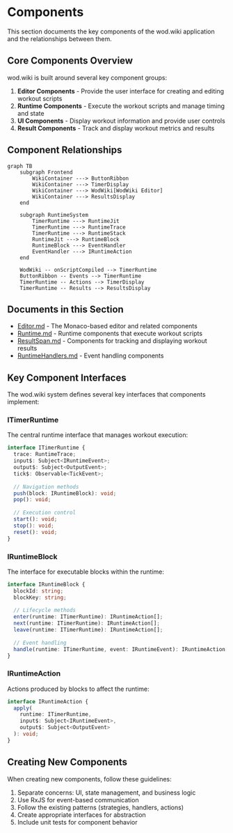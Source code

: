 # Components

This section documents the key components of the wod.wiki application and the relationships between them.

## Core Components Overview

wod.wiki is built around several key component groups:

1. **Editor Components** - Provide the user interface for creating and editing workout scripts
2. **Runtime Components** - Execute the workout scripts and manage timing and state
3. **UI Components** - Display workout information and provide user controls
4. **Result Components** - Track and display workout metrics and results

## Component Relationships

```mermaid
graph TB
    subgraph Frontend
        WikiContainer ---> ButtonRibbon
        WikiContainer ---> TimerDisplay
        WikiContainer ---> WodWiki[WodWiki Editor]
        WikiContainer ---> ResultsDisplay
    end
    
    subgraph RuntimeSystem
        TimerRuntime ---> RuntimeJit
        TimerRuntime ---> RuntimeTrace
        TimerRuntime ---> RuntimeStack
        RuntimeJit ---> RuntimeBlock
        RuntimeBlock ---> EventHandler
        EventHandler ---> IRuntimeAction
    end
    
    WodWiki -- onScriptCompiled --> TimerRuntime
    ButtonRibbon -- Events --> TimerRuntime
    TimerRuntime -- Actions --> TimerDisplay
    TimerRuntime -- Results --> ResultsDisplay
```

## Documents in this Section

- [Editor.md](./Editor.md) - The Monaco-based editor and related components
- [Runtime.md](./Runtime.md) - Runtime components that execute workout scripts
- [ResultSpan.md](./ResultSpan.md) - Components for tracking and displaying workout results
- [RuntimeHandlers.md](./RuntimeHandlers.md) - Event handling components

## Key Component Interfaces

The wod.wiki system defines several key interfaces that components implement:

### ITimerRuntime

The central runtime interface that manages workout execution:

```typescript
interface ITimerRuntime {
  trace: RuntimeTrace;
  input$: Subject<IRuntimeEvent>;
  output$: Subject<OutputEvent>;
  tick$: Observable<TickEvent>;
  
  // Navigation methods
  push(block: IRuntimeBlock): void;
  pop(): void;
  
  // Execution control
  start(): void;
  stop(): void;
  reset(): void;
}
```

### IRuntimeBlock

The interface for executable blocks within the runtime:

```typescript
interface IRuntimeBlock {
  blockId: string;
  blockKey: string;
  
  // Lifecycle methods
  enter(runtime: ITimerRuntime): IRuntimeAction[];
  next(runtime: ITimerRuntime): IRuntimeAction[];
  leave(runtime: ITimerRuntime): IRuntimeAction[];
  
  // Event handling
  handle(runtime: ITimerRuntime, event: IRuntimeEvent): IRuntimeAction[];
}
```

### IRuntimeAction

Actions produced by blocks to affect the runtime:

```typescript
interface IRuntimeAction {
  apply(
    runtime: ITimerRuntime, 
    input$: Subject<IRuntimeEvent>,
    output$: Subject<OutputEvent>
  ): void;
}
```

## Creating New Components

When creating new components, follow these guidelines:

1. Separate concerns: UI, state management, and business logic
2. Use RxJS for event-based communication
3. Follow the existing patterns (strategies, handlers, actions)
4. Create appropriate interfaces for abstraction
5. Include unit tests for component behavior